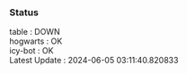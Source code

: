 ### Status


table : DOWN  
hogwarts : OK  
icy-bot : OK  
Latest Update : 2024-06-05 03:11:40.820833
